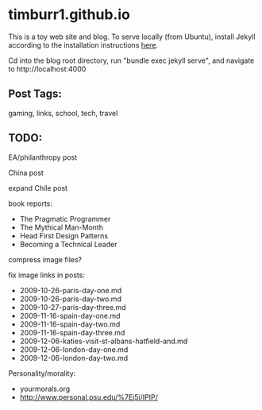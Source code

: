# timburr1.github.io
This is a toy web site and blog. To serve locally (from Ubuntu), install Jekyll according to the installation instructions [here](https://jekyllrb.com/docs/). 

Cd into the blog root directory, run "bundle exec jekyll serve", and navigate to http://localhost:4000 

## Post Tags:
gaming, links, school, tech, travel

## TODO:
EA/philanthropy post

China post  

expand Chile post  

book reports:    
* The Pragmatic Programmer  
* The Mythical Man-Month  
* Head First Design Patterns  
* Becoming a Technical Leader  

compress image files?  

fix image links in posts:  
* 2009-10-26-paris-day-one.md  
* 2009-10-26-paris-day-two.md  
* 2009-10-27-paris-day-three.md  
* 2009-11-16-spain-day-one.md  
* 2009-11-16-spain-day-two.md  
* 2009-11-16-spain-day-three.md  
* 2009-12-06-katies-visit-st-albans-hatfield-and.md  
* 2009-12-06-london-day-one.md  
* 2009-12-06-london-day-two.md  

Personality/morality:  
* yourmorals.org
* http://www.personal.psu.edu/%7Ej5j/IPIP/
